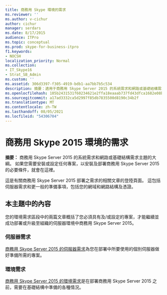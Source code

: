 ```yaml
---
title: 商務用 Skype 環境的需求
ms.reviewer: ''
ms.author: v-cichur
author: cichur
manager: serdars
ms.date: 8/17/2015
audience: ITPro
ms.topic: conceptual
ms.prod: skype-for-business-itpro
f1.keywords:
- NOCSH
localization_priority: Normal
ms.collection:
- IT_Skype16
- Strat_SB_Admin
ms.custom: ''
ms.assetid: 306d3397-f305-4919-bdb1-aa7bb7b5c534
description: 摘要：適用于商務用 Skype Server 2015 的系統需求和網路或基礎結構需求主題大綱。 如果您需要安裝或設定任何專案，以安裝及部署商務用 Skype Server 2015 的必要條件，就會在這裡。
ms.openlocfilehash: 105b2431531f60234621e2ffa18eaaab737fd43dfca1682e08b815ea4a08fabc
ms.sourcegitcommit: a17ad3332ca5d2997f85db7835500d8190c34b2f
ms.translationtype: MT
ms.contentlocale: zh-TW
ms.lasthandoff: 08/05/2021
ms.locfileid: "54306704"
---
```

# <a name="requirements-for-your-skype-for-business-2015-environment"></a>商務用 Skype 2015 環境的需求
 
**摘要：** 商務用 Skype Server 2015 的系統需求和網路或基礎結構需求主題的大綱。 如果您需要安裝或設定任何專案，以安裝及部署商務用 Skype Server 2015 的必要條件，就會在這裡。
  
這是有關商務用 Skype Server 2015 部署之需求的相關文章的登陸頁面。 這包括伺服器需求和更一般的準備事項，包括您的網域和網路結構及憑證。
  
## <a name="whats-in-this-topic"></a>本主題中的內容

您的環境需求區段中的兩篇文章概括了您必須具有及/或設定的專案，才能繼續並成功部署或升級至組織的伺服器環境中商務用 Skype Server 2015。
  
### <a name="server-requirements"></a>伺服器需求

[商務用 Skype Server 2015 的伺服器需求](server-requirements.md)為您在部署中所要使用的個別伺服器做好準備所需的專案。
  
### <a name="environmental-requirements"></a>環境需求

[商務用 Skype Server 2015 的環境需求](environmental-requirements.md)是在部署商務用 Skype Server 2015 之前，需要在基礎結構中準備的各種情況。
  

